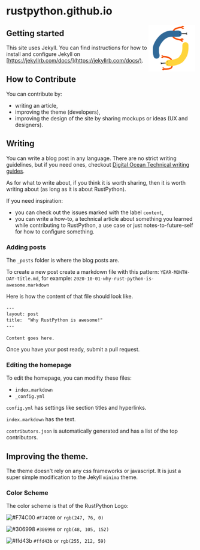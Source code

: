 # rustpython.github.io

<img src="./logo.png" width="125" height="125" align="right" />

## Getting started

This site uses Jekyll. You can find instructions for how to install and configure Jekyll on [https://jekyllrb.com/docs/](https://jekyllrb.com/docs/).

## How to Contribute
You can contribute by:
- writing an article,
- improving the theme (developers),
- improving the design of the site by sharing mockups or ideas (UX and designers).

## Writing

You can write a blog post in any language. There are no strict writing guidelines, but if you need ones, checkout [Digital Ocean Technical writing guides](https://www.digitalocean.com/community/tutorials/digitalocean-s-technical-writing-guidelines).

As for what to write about, if you think it is worth sharing, then it is worth writing about (as long as it is about RustPython).

If you need inspiration:
- you can check out the issues marked with the label `content`,
- you can write a how-to, a technical article about something you learned while contributing to RustPython, a use case or just notes-to-future-self for how to configure something.

### Adding posts

The `_posts` folder is where the blog posts are.  

To create a new post create a markdown file with this pattern: `YEAR-MONTH-DAY-title.md`, for example: `2020-10-01-why-rust-python-is-awesome.markdown`

Here is how the content of that file should look like.

```
---
layout: post
title:  "Why RustPython is awesome!"
---

Content goes here.

```

Once you have your post ready, submit a pull request. 

### Editing the homepage

To edit the homepage, you can modifty these files:

- `index.markdown`
- `_config.yml`

`config.yml` has settings like section titles and hyperlinks.

`index.markdown` has the text.  

`contributors.json` is automatically generated and has a list of the top contributors.

## Improving the theme.

The theme doesn't rely on any css frameworks or javascript. It is just a super simple modification to the Jekyll `minima` theme. 

### Color Scheme

The color scheme is that of the RustPython Logo:

![#F74C00](https://via.placeholder.com/15/F74C00/000000?text=+) `#F74C00` or `rgb(247, 76, 0)`  

![#306998](https://via.placeholder.com/15/306998/000000?text=+) `#306998` or `rgb(48, 105, 152)`  

![#ffd43b](https://via.placeholder.com/15/ffd43b/000000?text=+) `#ffd43b` or `rgb(255, 212, 59)`  